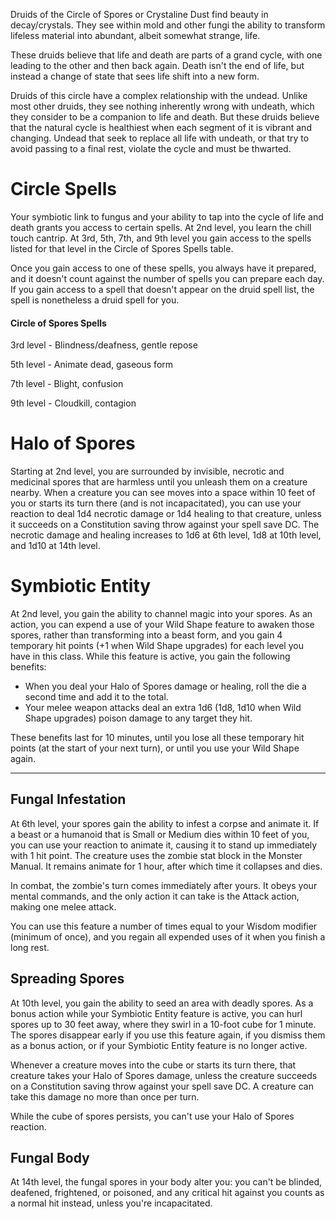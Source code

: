 Druids of the Circle of Spores or Crystaline Dust find beauty in decay/crystals. They see within mold and other fungi the ability to transform lifeless material into abundant, albeit somewhat strange, life.

These druids believe that life and death are parts of a grand cycle, with one leading to the other and then back again. Death isn't the end of life, but instead a change of state that sees life shift into a new form.

Druids of this circle have a complex relationship with the undead. Unlike most other druids, they see nothing inherently wrong with undeath, which they consider to be a companion to life and death. But these druids believe that the natural cycle is healthiest when each segment of it is vibrant and changing. Undead that seek to replace all life with undeath, or that try to avoid passing to a final rest, violate the cycle and must be thwarted.

# Circle Spells

Your symbiotic link to fungus and your ability to tap into the cycle of life and death grants you access to certain spells. At 2nd level, you learn the chill touch cantrip. At 3rd, 5th, 7th, and 9th level you gain access to the spells listed for that level in the Circle of Spores Spells table.

Once you gain access to one of these spells, you always have it prepared, and it doesn't count against the number of spells you can prepare each day. If you gain access to a spell that doesn't appear on the druid spell list, the spell is nonetheless a druid spell for you.

#### Circle of Spores Spells

3rd level - Blindness/deafness, gentle repose

5th level - Animate dead, gaseous form

7th level - Blight, confusion

9th level - Cloudkill, contagion

# Halo of Spores

Starting at 2nd level, you are surrounded by invisible, necrotic and medicinal spores that are harmless until you unleash them on a creature nearby. When a creature you can see moves into a space within 10 feet of you or starts its turn there (and is not incapacitated), you can use your reaction to deal 1d4 necrotic damage or 1d4 healing to that creature, unless it succeeds on a Constitution saving throw against your spell save DC.
The necrotic damage and healing increases to 1d6 at 6th level, 1d8 at 10th level, and 1d10 at 14th level.

# Symbiotic Entity

At 2nd level, you gain the ability to channel magic into your spores. As an action, you can expend a use of your Wild Shape feature to awaken those spores, rather than transforming into a beast form, and you gain 4 temporary hit points (+1 when Wild Shape upgrades) for each level you have in this class. While this feature is active, you gain the following benefits:

- When you deal your Halo of Spores damage or healing, roll the die a second time and add it to the total.
- Your melee weapon attacks deal an extra 1d6 (1d8, 1d10 when Wild Shape upgrades) poison damage to any target they hit.

These benefits last for 10 minutes, until you lose all these temporary hit points (at the start of your next turn), or until you use your Wild Shape again.

---
## Fungal Infestation

At 6th level, your spores gain the ability to infest a corpse and animate it. If a beast or a humanoid that is Small or Medium dies within 10 feet of you, you can use your reaction to animate it, causing it to stand up immediately with 1 hit point. The creature uses the zombie stat block in the Monster Manual. It remains animate for 1 hour, after which time it collapses and dies.

In combat, the zombie's turn comes immediately after yours. It obeys your mental commands, and the only action it can take is the Attack action, making one melee attack.

You can use this feature a number of times equal to your Wisdom modifier (minimum of once), and you regain all expended uses of it when you finish a long rest.

## Spreading Spores

At 10th level, you gain the ability to seed an area with deadly spores. As a bonus action while your Symbiotic Entity feature is active, you can hurl spores up to 30 feet away, where they swirl in a 10-foot cube for 1 minute. The spores disappear early if you use this feature again, if you dismiss them as a bonus action, or if your Symbiotic Entity feature is no longer active.

Whenever a creature moves into the cube or starts its turn there, that creature takes your Halo of Spores damage, unless the creature succeeds on a Constitution saving throw against your spell save DC. A creature can take this damage no more than once per turn.

While the cube of spores persists, you can't use your Halo of Spores reaction.

## Fungal Body

At 14th level, the fungal spores in your body alter you: you can't be blinded, deafened, frightened, or poisoned, and any critical hit against you counts as a normal hit instead, unless you're incapacitated.